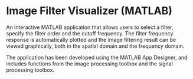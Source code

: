 # Image Filter Visualizer (MATLAB)
An interactive MATLAB application that allows users to select a filter, specify the filter order and the cutoff frequency. The filter frequency response is automatically plotted and the image filtering result can be viewed graphically, both in the spatial domain and the frequency domain.

The application has been developed using the MATLAB App Designer, and includes functions from the image processing toolbox and the signal processing toolbox.
